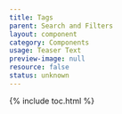 ```yaml
---
title: Tags
parent: Search and Filters
layout: component
category: Components
usage: Teaser Text
preview-image: null
resource: false
status: unknown
---
```


{% include toc.html %}

